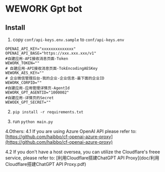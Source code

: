 # WEWORK Gpt bot

## Install
1. copy `conf/api-keys.env.sample` to `conf/api-keys.env`
```env
OPENAI_API_KEY="xxxxxxxxxxxxxx"
OPENAI_API_BASE="https://xxx.xxx.xxx/v1"
#自建应用-API接收消息页面-Token
WEWORK_TOKEN=""
# 自建应用-API接收消息页面-TokEncodingAESKey
WEWORK_AES_KEY=""
# 企业微信管理后台-我的企业-企业信息-最下面的企业ID
WEWORK_CORPID=""
#自建应用-应用管理详情页-AgentId
WEWORK_GPT_AGENTID="1000002"
#自建应用-详情页的Secret
WEWOEK_GPT_SECRET=""
```

2. `pip install -r requirements.txt`

3. run `python main.py`

4.Others:
4.1 If you are using Azure OpenAI API
please refer to: [https://github.com/haibbo/cf-openai-azure-proxy](https://github.com/haibbo/cf-openai-azure-proxy)

4.2 If you don't have a host oversea, you can utilize the Cloudflare's freee service, please refer to: [利用Cloudflare搭建ChatGPT API Proxy](doc/利用Cloudflare搭建ChatGPT API Proxy.pdf)